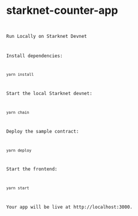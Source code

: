 # starknet-counter-app <Code in Master>

Run Locally on Starknet Devnet

Install dependencies:

    yarn install

Start the local Starknet devnet:

    yarn chain

Deploy the sample contract:

    yarn deploy

Start the frontend:

    yarn start

Your app will be live at http://localhost:3000.
